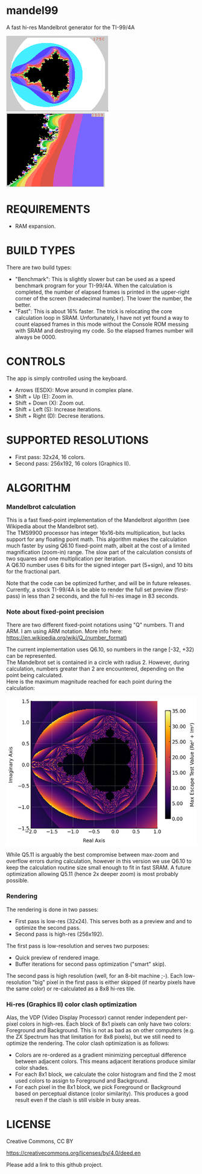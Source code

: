 # mandel99
A fast hi-res Mandelbrot generator for the TI-99/4A

![screenshots](media/screenshot-20251022.png)
![screenshots](media/screenshot-20251022-2.png)

# REQUIREMENTS

- RAM expansion.

# BUILD TYPES

There are two build types:
- "Benchmark": This is slightly slower but can be used as a speed benchmark program for your TI-99/4A. When the calculation is completed, the number of elapsed frames is printed in the upper-right corner of the screen (hexadecimal number). The lower the number, the better.
- "Fast": This is about 16% faster. The trick is relocating the core calculation loop in SRAM. Unfortunately, I have not yet found a way to count elapsed frames in this mode without the Console ROM messing with SRAM and destroying my code. So the elapsed frames number will always be 0000.


# CONTROLS

The app is simply controlled using the keyboard.
- Arrows (ESDX): Move around in complex plane.
- Shift + Up (E): Zoom in.
- Shift + Down (X): Zoom out.
- Shift + Left (S): Increase iterations.
- Shift + Right (D): Decrese iterations.

# SUPPORTED RESOLUTIONS
- First pass: 32x24, 16 colors.
- Second pass: 256x192, 16 colors (Graphics II).

# ALGORITHM

### Mandelbrot calculation
This is a fast fixed-point implementation of the Mandelbrot algorithm (see Wikipedia about the Mandelbrot set).  
The TMS9900 processor has integer 16x16-bits multiplication, but lacks support for any floating point math.
This algorithm makes the calculation much faster by using Q6.10 fixed-point math, albeit at the cost of a limited magnification (zoom-in) range. 
The slow part of the calculation consists of two squares and one multiplication per iteration.  
A Q6.10 number uses 6 bits for the signed integer part (5+sign), and 10 bits for the fractional part.  

Note that the code can be optimized further, and will be in future releases.  
Currently, a stock TI-99/4A is be able to render the full set preview (first-pass) in less than 2 seconds, and the full hi-res image in 83 seconds.

### Note about fixed-point precision

There are two different fixed-point notations using "Q" numbers. TI and ARM. I am using ARM notation. More info here:  
https://en.wikipedia.org/wiki/Q_(number_format)  

The current implementation uses Q6.10, so numbers in the range [-32, +32) can be represented.  
The Mandelbrot set is contained in a circle with radius 2. However, during calculation, numbers greater than 2 are encountered, depending on the point being calculated.  
Here is the maximum magnitude reached for each point during the calculation:  

![screenshots](media/max_values.jpg)

While Q5.11 is arguably the best compromise between max-zoom and overflow errors during calculation, however in this version we use Q6.10 to keep the calculation routine size small enough to fit in fast SRAM. A future optimization allowing Q5.11 (hence 2x deeper zoom) is most probably possible.

### Rendering

The rendering is done in two passes:
- First pass is low-res (32x24). This serves both as a preview and and to optimize the second pass.
- Second pass is high-res (256x192).

The first pass is low-resolution and serves two purposes:
- Quick preview of rendered image.
- Buffer iterations for second pass optimization ("smart" skip).

The second pass is high resolution (well, for an 8-bit machine ;-).
Each low-resolution "big" pixel in the first pass is either skipped (if nearby pixels have the same color) or re-calculated as a 8x8 hi-res tile.

### Hi-res (Graphics II) color clash optimization

Alas, the VDP (Video Display Processor) cannot render independent per-pixel colors in high-res.
Each block of 8x1 pixels can only have two colors: Foreground and Background.
This is not as bad as on other computers (e.g. the ZX Spectrum has that limitation for 8x8 pixels), but we still need to optimize the rendering.
The color clash optimization is as follows:
- Colors are re-ordered as a gradient minimizing perceptual difference between adjacent colors. This means adjacent iterations produce similar color shades.
- For each 8x1 block, we calculate the color histogram and find the 2 most used colors to assign to Foreground and Background.
- For each pixel in the 8x1 block, we pick Foreground or Background based on perceptual distance (color similarity).
This produces a good result even if the clash is still visible in busy areas.

# LICENSE

Creative Commons, CC BY

https://creativecommons.org/licenses/by/4.0/deed.en

Please add a link to this github project.
